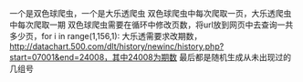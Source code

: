 一个是双色球爬虫，一个是大乐透爬虫
双色球爬虫中每次爬取一页，大乐透爬虫中每次爬取一期
双色球爬虫需要在循环中修改页数，将url放到网页中去查询一共多少页，for i in range(1,156,1):
大乐透需要求改期数，http://datachart.500.com/dlt/history/newinc/history.php?start=07001&end=24008，其中24008为期数
最后都是随机生成从未出现过的几组号
